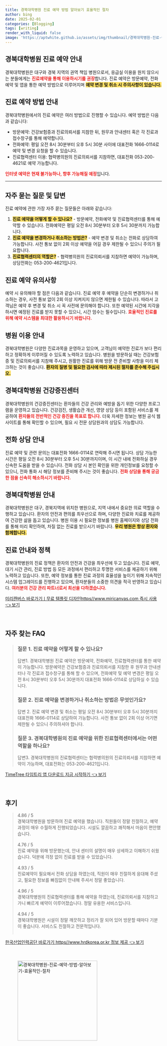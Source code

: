 ```yaml
---
title: 경북대학병원 진료 예약 방법 알아보기 효율적인 절차
author: bing
date: 2025-02-01
categories: [Blogging]
tags: [writing]
render_with_liquid: false
image: 'https://aptwhite.github.io/assets/img/thumbnail/경북대학병원-진료-예약-방법-알아보기-효율적인-절차.webp'
---
```



<h2 id='경북대학병원_진료예약_안내'>경북대학병원 진료 예약 안내</h2>

<p>경북대학병원은 대구와 경북 지역의 권역 책임 병원으로서, 응급실 이용을 원치 않으시는 분들에게는 <b><span style="color: #ee2323;">진료예약을 통해 이용하시기를 권장</span></b>합니다. 진료 예약은 방문예약, 전화예약 및 앱을 통한 예약 방법으로 이루어지며 <b><span style="background-color: #ffe066;">예약 변경 및 취소 시 주의사항이 있습니다.</span></b></p>

<h2 id='진료예약_방법 안내'>진료 예약 방법 안내</h2>

<p>경북대학병원에서의 진료 예약은 여러 방법으로 진행할 수 있습니다. 예약 방법은 다음과 같습니다:</p>

<ul>
    <li>방문예약: 건강보험증과 진료의뢰서를 지참한 뒤, 원무과 안내센터 혹은 각 진료과 접수창구를 통해 예약합니다.</li>
    <li>전화예약: 평일 오전 8시 30분부터 오후 5시 30분 사이에 대표전화 1666-0114로 예약 및 변경 요청을 할 수 있습니다.</li>
    <li>진료협력센터 이용: 협력병의원의 진료의뢰서를 지참하면, 대표전화 053-200-4621로 예약 가능합니다.</li>
</ul>

<p><b><span style="color: #ee2323;">인터넷 예약은 현재 불가능하나, 향후 가능해질 예정</span></b>입니다.</p>

<hr />

<h2 id='주요_질문_및_답변'>자주 묻는 질문 및 답변</h2>

<p>진료 예약에 관한 가장 자주 묻는 질문들은 아래와 같습니다:</p>

<ol>
    <li><b><span style="background-color: #ffe066;">진료 예약을 어떻게 할 수 있나요?</span></b> - 방문예약, 전화예약 및 진료협력센터를 통해 예약할 수 있습니다. 전화예약은 평일 오전 8시 30분부터 오후 5시 30분까지 가능합니다.</li>
    <li><b><span style="background-color: #ffe066;">진료 예약을 변경하거나 취소하는 방법은?</span></b> - 예약 변경 및 취소는 전화로 상담하여 가능합니다. 사전 통보 없이 2회 이상 예약을 어길 경우 제한될 수 있으니 주의가 필요합니다.</li>
    <li><b><span style="background-color: #ffe066;">진료협력센터의 역할은?</span></b> - 협력병의원의 진료의뢰서를 지참하면 예약이 가능하며, 상담전화는 053-200-4621입니다.</li>
</ol>

<h2 id='예약_유의사항'>진료 예약 유의사항</h2>

<p>예약 시 유의해야 할 점은 다음과 같습니다. 진료 예약 후 예약을 단순히 변경하거나 취소하는 경우, 사전 통보 없이 2회 이상 지켜지지 않으면 제한될 수 있습니다. 따라서 고객님은 예약 후 변경 및 취소 시 꼭 사전에 문의해야 합니다. 또한 예약된 시간에 지각을 하시면 예정된 진료를 받지 못할 수 있으니, 시간 엄수는 필수입니다. <b><span style="color: #ee2323;">효율적인 진료를 위해 예약 시스템을 최대한 활용하시기 바랍니다.</span></b></p>

<h2 id='병원_이용_안내'>병원 이용 안내</h2>

<p>경북대학병원은 다양한 진료과목을 운영하고 있으며, 고객님이 예약한 진료가 보다 편리하고 정확하게 이루어질 수 있도록 노력하고 있습니다. 병원을 방문하실 때는 건강보험증 및 진료의뢰서를 지참해 주시고, 원활한 진료를 위해 방문 전 준비할 사항을 미리 체크하는 것이 좋습니다. <b><span style="background-color: #ffe066;">환자의 질병 및 필요한 검사에 따라 제시된 절차를 준수해 주십시오.</span></b></p>

<h2 id='경북대학병원_건강증진센터'>경북대학병원 건강증진센터</h2>

<p>경북대학병원의 건강증진센터는 환자들의 건강 관리와 예방을 돕기 위한 다양한 프로그램을 운영하고 있습니다. 건강검진, 생활습관 개선, 영양 상담 등이 포함된 서비스를 제공하여 <b><span style="color: #ee2323;">환자들의 전반적인 건강 증진을 목표로 합니다.</span></b> 더욱 자세한 정보는 병원 공식 웹사이트를 통해 확인할 수 있으며, 필요 시 전문 상담원과의 상담도 가능합니다.</p>

<h2 id='전화_상담_안내'>전화 상담 안내</h2>

<p>진료 예약 및 관련 문의는 대표전화 1666-0114로 연락해 주시면 됩니다. 상담 가능한 시간은 평일 오전 8시 30분부터 오후 5시 30분까지이며, 이 시간 내에 전화하실 경우 신속한 도움을 받을 수 있습니다. 전화 상담 시 본인 확인을 위한 개인정보를 요청할 수 있으니, 전화 통화 시 해당 정보를 준비해 주시는 것이 좋습니다. <b><span style="color: #ee2323;">전화 상담을 통해 궁금한 점을 신속히 해소하시기 바랍니다.</span></b></p>

<h2 id='경북대학병원_안내'>경북대학병원 안내</h2>

<p>경북대학병원은 대구, 경북지역에 위치한 병원으로, 지역 내에서 중요한 의료 역할을 수행하고 있습니다. 환자의 안전과 편의를 최우선으로 하며, 다양한 진료와 치료를 제공하여 건강한 삶을 돕고 있습니다. 병원 이용 시 필요한 정보를 병원 홈페이지와 상담 전화를 통해 미리 확인하여, 차질 없는 진료를 받으시기 바랍니다. <b><span style="background-color: #ffe066;">우리 병원은 항상 환자와 함께합니다.</span></b></p>

<h2 id='진료_안내와_정책'>진료 안내와 정책</h2>

<p>경북대학병원의 진료 정책은 환자의 안전과 건강을 최우선에 두고 있습니다. 진료 예약, 대기 시간 관리, 진료 방법 등 모든 과정에서 편리하고 투명한 서비스를 제공하기 위해 노력하고 있습니다. 또한, 예약 정보를 통한 진료 과정의 효율성을 높이기 위해 지속적인 시스템 업그레이드를 진행하고 있으며, 환자분들의 소중한 의견을 적극 반영하고 있습니다. <b><span style="color: #ee2323;">여러분의 건강 관리 파트너로서 최선을 다하겠습니다.</span></b></p>


<p><a class="click-button" title="미리캔버스 바로가기ㅣ무료 템플릿 디자인https//www.miricanvas.com 즉시 사용" href="https://aptwhite.github.io/posts/%EB%AF%B8%EB%A6%AC%EC%BA%94%EB%B2%84%EC%8A%A4-%EB%B0%94%EB%A1%9C%EA%B0%80%EA%B8%B0%E3%85%A3%EB%AC%B4%EB%A3%8C-%ED%85%9C%ED%94%8C%EB%A6%BF-%EB%94%94%EC%9E%90%EC%9D%B8httpswww.miricanvas.com-%EC%A6%89%EC%8B%9C-%EC%82%AC%EC%9A%A9/" rel="dofollow">미리캔버스 바로가기ㅣ무료 템플릿 디자인https//www.miricanvas.com 즉시 사용 👈 보기</a></p><br>
<h2 id='자주_찾는_FAQ'>자주 찾는 FAQ</h2>
<div itemscope="" itemtype="https://schema.org/FAQPage"> 
<blockquote> 
<div itemscope="" itemprop="mainEntity" itemtype="https://schema.org/Question"> 
<h3 itemprop="name">질문 1. 진료 예약을 어떻게 할 수 있나요?</h3> 
<div itemscope="" itemprop="acceptedAnswer" itemtype="https://schema.org/Answer"> 
<span itemprop="text"> 
<p>답변1. 경북대학병원 진료 예약은 방문예약, 전화예약, 진료협력센터를 통한 예약이 가능합니다. 방문예약은 건강보험증과 진료의뢰서를 지참한 후 원무과 안내센터나 각 진료과 접수창구를 통해 할 수 있으며, 전화예약 및 예약 변경은 평일 오전 8시 30분부터 오후 5시 30분까지 대표전화 1666-0114로 상담하실 수 있습니다.</p> 
</span> 
</div> 
</div> 

<div itemscope="" itemprop="mainEntity" itemtype="https://schema.org/Question"> 
<h3 itemprop="name">질문 2. 진료 예약을 변경하거나 취소하는 방법은 무엇인가요?</h3> 
<div itemscope="" itemprop="acceptedAnswer" itemtype="https://schema.org/Answer"> 
<span itemprop="text"> 
<p>답변 2. 진료 예약 변경 및 취소는 평일 오전 8시 30분부터 오후 5시 30분까지 대표전화 1666-0114로 상담하여 가능합니다. 사전 통보 없이 2회 이상 어기면 제한될 수 있으니 주의하셔야 합니다.</p> 
</span> 
</div> 
</div> 

<div itemscope="" itemprop="mainEntity" itemtype="https://schema.org/Question"> 
<h3 itemprop="name">질문 3. 경북대학병원의 진료 예약을 위한 진료협력센터에서는 어떤 역할을 하나요?</h3> 
<div itemscope="" itemprop="acceptedAnswer" itemtype="https://schema.org/Answer"> 
<span itemprop="text"> 
<p>답변3. 경북대학병원의 진료협력센터는 협력병의원의 진료의뢰서를 지참하면 예약이 가능하며, 대표전화는 053-200-4621입니다.</p> 
</span> 
</div> 
</div> 
</blockquote> 
</div>
<p><a class="click-button" title="TimeTree 타임트리 앱 다운로드 지금 시작하기" href="https://aptwhite.github.io/posts/TimeTree-%ED%83%80%EC%9E%84%ED%8A%B8%EB%A6%AC-%EC%95%B1-%EB%8B%A4%EC%9A%B4%EB%A1%9C%EB%93%9C-%EC%A7%80%EA%B8%88-%EC%8B%9C%EC%9E%91%ED%95%98%EA%B8%B0/" rel="dofollow">TimeTree 타임트리 앱 다운로드 지금 시작하기 👈 보기</a></p><br>
<h2 id='후기'>후기</h2>
<div itemscope itemtype="https://schema.org/Product">
  <blockquote>
  <div itemprop="review" itemscope itemtype="https://schema.org/Review">
      <div itemprop="reviewRating" itemscope itemtype="https://schema.org/Rating"> <span itemprop="ratingValue">4.86</span> / <span itemprop="bestRating">5</span> </div>
      <span itemprop="reviewBody">경북대학병원을 방문하여 진료 예약을 했습니다. 직원들이 정말 친절하고, 예약 과정이 매우 수월하게 진행되었습니다. 시설도 깔끔하고 쾌적해서 마음이 편안했습니다.</span>
  </div>
  <br>
  <div itemprop="review" itemscope itemtype="https://schema.org/Review">
      <div itemprop="reviewRating" itemscope itemtype="https://schema.org/Rating"> <span itemprop="ratingValue">4.76</span> / <span itemprop="bestRating">5</span> </div>
      <span itemprop="reviewBody">진료 예약을 위해 방문했는데, 안내 센터의 설명이 매우 상세하고 이해하기 쉬웠습니다. 덕분에 걱정 없이 진료를 받을 수 있었습니다.</span>
  </div>
  <br>
  <div itemprop="review" itemscope itemtype="https://schema.org/Review">
      <div itemprop="reviewRating" itemscope itemtype="https://schema.org/Rating"> <span itemprop="ratingValue">4.93</span> / <span itemprop="bestRating">5</span> </div>
      <span itemprop="reviewBody">진료예약이 필요해서 전화 상담을 하였는데, 직원이 매우 친절하게 응대해 주셨고, 필요한 정보를 빠짐없이 안내해 주셔서 정말 좋았습니다.</span>
  </div>
  <br>
  <div itemprop="review" itemscope itemtype="https://schema.org/Review">
      <div itemprop="reviewRating" itemscope itemtype="https://schema.org/Rating"> <span itemprop="ratingValue">4.96</span> / <span itemprop="bestRating">5</span> </div>
      <span itemprop="reviewBody">경북대학병원의 진료협력센터를 통해 예약을 하였는데, 진료의뢰서를 지참하고 가니 빠르게 예약이 이루어졌습니다. 정말 유용한 서비스입니다.</span>
  </div>
  <br>
  <div itemprop="review" itemscope itemtype="https://schema.org/Review">
      <div itemprop="reviewRating" itemscope itemtype="https://schema.org/Rating"> <span itemprop="ratingValue">4.94</span> / <span itemprop="bestRating">5</span> </div>
      <span itemprop="reviewBody">경북대학병원은 시설이 정말 깨끗하고 정리가 잘 되어 있어 방문할 때마다 기분이 좋습니다. 서비스도 친절하고 전문적입니다.</span>
  </div>
  <br>
  </blockquote>
</div>
<p><a class="click-button" title="한국산업인력공단 바로가기 https//www.hrdkorea.or.kr 정보 제공" href="https://aptwhite.github.io/posts/%ED%95%9C%EA%B5%AD%EC%82%B0%EC%97%85%EC%9D%B8%EB%A0%A5%EA%B3%B5%EB%8B%A8-%EB%B0%94%EB%A1%9C%EA%B0%80%EA%B8%B0-httpswww.hrdkorea.or.kr-%EC%A0%95%EB%B3%B4-%EC%A0%9C%EA%B3%B5/" rel="dofollow">한국산업인력공단 바로가기 https//www.hrdkorea.or.kr 정보 제공 👈 보기</a></p><br>
<figure class="image"><img src="https://aptwhite.github.io/assets/img/thumbnail/경북대학병원-진료-예약-방법-알아보기-효율적인-절차.webp" alt="경북대학병원-진료-예약-방법-알아보기-효율적인-절차" width="256" height="256"></figure>